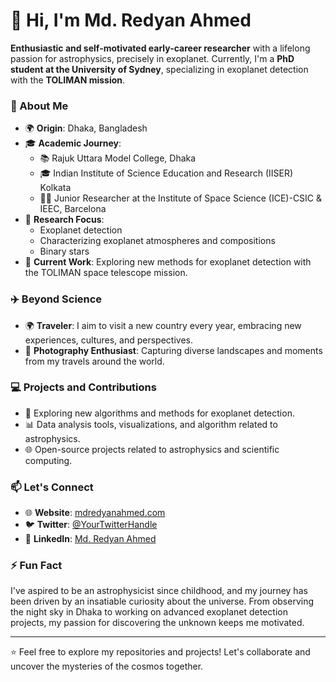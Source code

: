 # 👋 Hi, I'm Md. Redyan Ahmed

**Enthusiastic and self-motivated early-career  researcher** with a lifelong passion for astrophysics, precisely in exoplanet.
Currently, I'm a **PhD student at the University of Sydney**, specializing in exoplanet detection with the **TOLIMAN mission**.

### 🌌 About Me
- 🌍 **Origin**: Dhaka, Bangladesh
- 🎓 **Academic Journey**:  
  - 📚 Rajuk Uttara Model College, Dhaka  
  - 🎓 Indian Institute of Science Education and Research (IISER) Kolkata 
  - 🧑‍🔬 Junior Researcher at the Institute of Space Science (ICE)-CSIC & IEEC, Barcelona 
- 🔬 **Research Focus**:  
  - Exoplanet detection  
  - Characterizing exoplanet atmospheres and compositions
  - Binary stars
- 🚀 **Current Work**: Exploring new methods for exoplanet detection with the TOLIMAN space telescope mission.

### ✈️ Beyond Science
- 🌍 **Traveler**: I aim to visit a new country every year, embracing new experiences, cultures, and perspectives.
- 📸 **Photography Enthusiast**: Capturing diverse landscapes and moments from my travels around the world.

### 💻 Projects and Contributions
- 🔭 Exploring new algorithms and methods for exoplanet detection.
- 📊 Data analysis tools, visualizations, and algorithm related to astrophysics.
- 🌐 Open-source projects related to astrophysics and scientific computing.

### 📫 Let's Connect
- 🌐 **Website**: [mdredyanahmed.com](http://www.mdredyanahmed.com)
- 🐦 **Twitter**: [@YourTwitterHandle](https://x.com/RedyanAhmed) 
- 💼 **LinkedIn**: [Md. Redyan Ahmed](https://www.linkedin.com/in/ahmed-data-scientist/) 

### ⚡ Fun Fact
I've aspired to be an astrophysicist since childhood, and my journey has been driven by an insatiable curiosity about the universe. From observing the night sky in Dhaka to working on advanced exoplanet detection projects, my passion for discovering the unknown keeps me motivated.

---

⭐️ Feel free to explore my repositories and projects! Let's collaborate and uncover the mysteries of the cosmos together.


<!---
mdredyanahmed/mdredyanahmed is a ✨ special ✨ repository because its `README.md` (this file) appears on your GitHub profile.
You can click the Preview link to take a look at your changes.
--->
